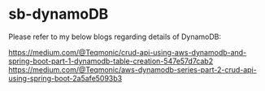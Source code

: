 # sb-dynamoDB
Please refer to my below blogs regarding details of DynamoDB:

https://medium.com/@Teqmonic/crud-api-using-aws-dynamodb-and-spring-boot-part-1-dynamodb-table-creation-547e57d7cab2
https://medium.com/@Teqmonic/aws-dynamodb-series-part-2-crud-api-using-spring-boot-2a5afe5093b3
